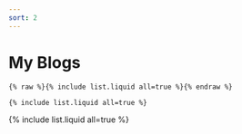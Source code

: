 ```yaml
---
sort: 2
---
```


# My Blogs

```
{% raw %}{% include list.liquid all=true %}{% endraw %}

{% include list.liquid all=true %}
```

{% include list.liquid all=true %}
